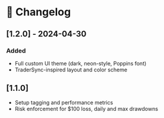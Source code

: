 
# 📜 Changelog

## [1.2.0] - 2024-04-30
### Added
- Full custom UI theme (dark, neon-style, Poppins font)
- TraderSync-inspired layout and color scheme

## [1.1.0]
- Setup tagging and performance metrics
- Risk enforcement for $100 loss, daily and max drawdowns
